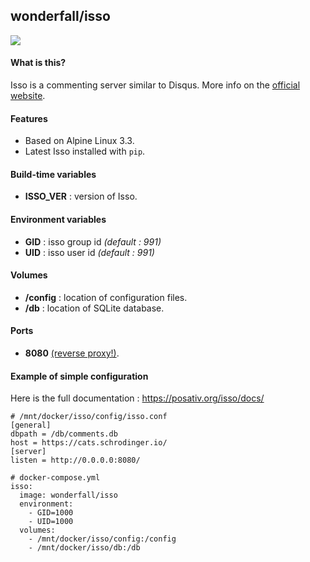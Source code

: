 ## wonderfall/isso

![](https://i.goopics.net/q1.png)


#### What is this?
Isso is a commenting server similar to Disqus. More info on the [official website](https://posativ.org/isso/).

#### Features
- Based on Alpine Linux 3.3.
- Latest Isso installed with `pip`.

#### Build-time variables
- **ISSO_VER** : version of Isso.

#### Environment variables
- **GID** : isso group id *(default : 991)*
- **UID** : isso user id *(default : 991)*

#### Volumes
- **/config** : location of configuration files.
- **/db** : location of SQLite database.

#### Ports
- **8080** [(reverse proxy!)](https://github.com/hardware/mailserver/wiki/Reverse-proxy-configuration).

#### Example of simple configuration
Here is the full documentation : https://posativ.org/isso/docs/

```
# /mnt/docker/isso/config/isso.conf
[general]
dbpath = /db/comments.db
host = https://cats.schrodinger.io/
[server]
listen = http://0.0.0.0:8080/

# docker-compose.yml
isso:
  image: wonderfall/isso
  environment:
    - GID=1000
    - UID=1000
  volumes:
    - /mnt/docker/isso/config:/config
    - /mnt/docker/isso/db:/db
```
